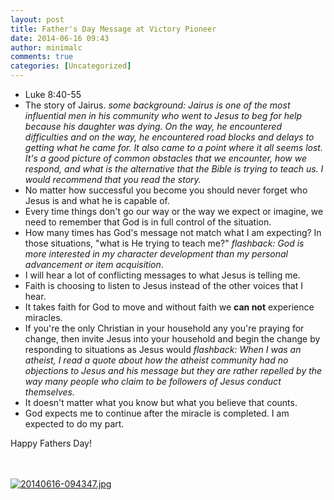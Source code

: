 ```yaml
---
layout: post
title: Father's Day Message at Victory Pioneer
date: 2014-06-16 09:43
author: minimalc
comments: true
categories: [Uncategorized]
---
```

- Luke 8:40-55
- The story of Jairus. *some background: Jairus is one of the most influential men in his community who went to Jesus to beg for help because his daughter was dying. On the way, he encountered difficulties and on the way, he encountered road blocks and delays to getting what he came for. It also came to a point where it all seems lost. It's a good picture of common obstacles that we encounter, how we respond, and what is the alternative that the Bible is trying to teach us. I would recommend that you read the story.*
- No matter how successful you become you should never forget who Jesus is and what he is capable of.
- Every time things don't go our way or the way we expect or imagine, we need to remember that God is in full control of the situation.
- How many times has God's message not match what I am expecting? In those situations, "what is He trying to teach me?" *flashback: God is more interested in my character development than my personal advancement or item acquisition*.
- I will hear a lot of conflicting messages to what Jesus is telling me.
- Faith is choosing to listen to Jesus instead of the other voices that I hear.
- It takes faith for God to move and without faith we **can not** experience miracles.
- If you're the only Christian in your household any you're praying for change, then invite Jesus into your household and begin the change by responding to situations as Jesus would *flashback: When I was an atheist, I read a quote about how the atheist community had no objections to Jesus and his message but they are rather repelled by the way many people who claim to be followers of Jesus conduct themselves.*
- It doesn't matter what you know but what you believe that counts.
- God expects me to continue after the miracle is completed. I am expected to do my part. 

Happy Fathers Day!

<br /><br /><a href="http://minimalchanges.com/blog/wp-content/uploads/2014/06/20140616-094347.jpg"><img src="http://minimalchanges.com/blog/wp-content/uploads/2014/06/20140616-094347.jpg" alt="20140616-094347.jpg" class="alignnone size-full" /></a>
